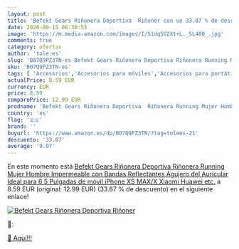 ```yaml
---
layout: post
title: 'Befekt Gears Riñonera Deportiva  Riñoner con un 33.87 % de descuento'
date: 2020-09-15 06:30:53
image: 'https://m.media-amazon.com/images/I/51dqSOZXt+L._SL400_.jpg'
comments: true
category: ofertas
author: 'tole.es'
slug: 'B07Q9PZ3TN-es Befekt Gears Riñonera Deportiva Riñonera Running Mujer...'
sku: 'B07Q9PZ3TN-es'
tags: [ 'Accesorios','Accesorios para móviles','Accesorios para portátiles y netbooks','Cargadores y adaptadores para portátiles y netbooks','Cargadores y bases de carga para portátiles y netbooks','Comunicación móvil y accesorios','Electrónica','Fundas y carcasas para teléfonos móviles','Informática','Móviles','Móviles y smartphones libres','iphone', ]
actualPrice: 8.59 EUR
currency: EUR
price: 8.59
comparePrice: 12.99 EUR
prodname: 'Befekt Gears Riñonera Deportiva  Riñonera Running Mujer Hombre Impermeable con Bandas Reflectantes Agujero del Auricular Ideal para 6 5 Pulgadas de móvil iPhone XS MAX/X  Xiaomi  Huawei etc.'
country: 'es'
flag: '🇪🇸'
brand: ''
buyurl: 'https://www.amazon.es/dp/B07Q9PZ3TN/?tag=tolees-21'
descuento: '33.87'
average: '9.07'
---
```


En este momento está [Befekt Gears Riñonera Deportiva  Riñonera Running Mujer Hombre Impermeable con Bandas Reflectantes Agujero del Auricular Ideal para 6 5 Pulgadas de móvil iPhone XS MAX/X  Xiaomi  Huawei etc.](https://www.amazon.es/dp/B07Q9PZ3TN/?tag=tolees-21) a 8.59 EUR (original: 12.99 EUR) (33.87 %  de descuento) en el siguiente enlace!

[![Befekt Gears Riñonera Deportiva  Riñoner](https://m.media-amazon.com/images/I/51dqSOZXt+L._SL400_.jpg)](https://www.amazon.es/dp/B07Q9PZ3TN/?tag=tolees-21)

🔎:


[🛒 Aquí!!!](https://www.amazon.es/dp/B07Q9PZ3TN/?tag=tolees-21)
